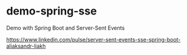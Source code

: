 # demo-spring-sse

Demo with Spring Boot and Server-Sent Events

https://www.linkedin.com/pulse/server-sent-events-sse-spring-boot-aliaksandr-liakh
